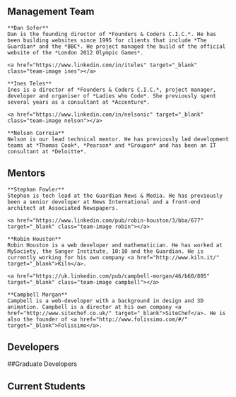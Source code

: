 ## Management Team

<div class="about-management">
	<a href="https://www.linkedin.com/in/dsofer" target="_blank" class="team-image dan"></a>

	**Dan Sofer**	
	Dan is the founding director of *Founders & Coders C.I.C.*. He has been building websites since 1995 for clients that include *The Guardian* and the *BBC*. He project managed the build of the official website of the *London 2012 Olympic Games*.

	<a href="https://www.linkedin.com/in/iteles" target="_blank" class="team-image ines"></a>

	**Ines Teles**    
	Ines is a director of *Founders & Coders C.I.C.*, project manager, developer and organiser of *Ladies who Code*. She previously spent several years as a consultant at *Accenture*. 

	<a href="https://www.linkedin.com/in/nelsonic" target="_blank" class="team-image nelson"></a>

	**Nelson Correia**    
	Nelson is our lead technical mentor. He has previously led development teams at *Thomas Cook*, *Pearson* and *Groupon* and has been an IT consultant at *Deloitte*.	
</div>	

## Mentors

<div class="about-mentors">
	<a href="https://www.linkedin.com/in/stephanfowler" target="_blank" class="team-image stephan"></a>

	**Stephan Fowler**	
	Stephan is tech lead at the Guardian News & Media. He has previously been a senior developer at News International and a front-end architect at Associated Newspapers.

	<a href="https://www.linkedin.com/pub/robin-houston/3/bba/677" target="_blank" class="team-image robin"></a>

	**Robin Houston**	
	Robin Houston is a web developer and mathematician. He has worked at MySociety, the Sanger Institute, 10:10 and the Guardian. He is currently working for his own company <a href="http://www.kiln.it/" target="_blank">Kiln</a>.

	<a href="https://uk.linkedin.com/pub/campbell-morgan/46/b60/805" target="_blank" class="team-image campbell"></a>

	**Campbell Morgan**	
	Campbell is a web-developer with a background in design and 3D animation. Campbell is a director at his own company <a href="http://www.sitechef.co.uk/" target="_blank">SiteChef</a>. He is also the founder of <a href="http://www.folissimo.com/#/" target="_blank">Folissimo</a>.
</div>	

## Developers
<div class="overflow-hidden">
	<div class="grid-4">
		<a href="https://github.com/NataliaLKB" target="_blank"><div class="team-image-grid natalia"></div></a>
	</div>
	<div class="grid-4">
		<a href="https://github.com/FilWisher" target="_blank"><div class="team-image-grid will"></div></a>
	</div>
	<div class="grid-4">
		<a href="https://github.com/izaakrogan" target="_blank"><div class="team-image-grid izaak"></div></a>
	</div>
	<div class="grid-4">
		<a href="https://github.com/besarthoxhaj" target="_blank"><div class="team-image-grid bes"></div></a>
	</div>
	<div class="grid-4">
		<a href="https://github.com/benjaminlees" target="_blank"><div class="team-image-grid benji"></div></a>
	</div>
	<div class="grid-4">
		<a href="https://github.com/harrygfox" target="_blank"><div class="team-image-grid harry"></div></a>
	</div>
	<div class="grid-4"><p></p></div>
	<div class="grid-4">
		<a href="https://uk.linkedin.com/pub/emma-milner/29/a00/a05" target="_blank"><div class="team-image-grid emma"></div></a>
	</div>
</div>

##Graduate Developers

<div class="overflow-hidden">
	<div class="grid-4">
		<a href="https://github.com/adamkowalczyk" target="_blank"><div class="team-image-grid adam-4"></div></a>
	</div>
	<div class="grid-4">
		<a href="https://github.com/amilvasishtha" target="_blank"><div class="team-image-grid amil-4"></div></a>
	</div>
	<div class="grid-4">
		<a href="https://github.com/Neats29" target="_blank"><div class="team-image-grid anita-4"></div></a>
	</div>
		<div class="grid-4">
		<a href="https://github.com/MIJOTHY" target="_blank"><div class="team-image-grid james-4"></div></a>
	</div>
	<div class="grid-4">
		<a href="https://github.com/Jasonspd" target="_blank"><div class="team-image-grid jason-4"></div></a>
	</div>
	<div class="grid-4">
		<a href="https://github.com/perborgen" target="_blank"><div class="team-image-grid per-4"></div></a>
	</div>
	<div class="grid-4"><p></p></div>
	<div class="grid-4">
		<a href="https://github.com/rorysedgwick" target="_blank"><div class="team-image-grid rory-4"></div></a>
	</div>	
</div>


## Current Students
<div class="overflow-hidden">
	<div class="grid-4">
		<a href="https://github.com/abdiahmed" target="_blank"><div class="team-image-grid abdi-5"></div></a>
	</div>
	<div class="grid-4">
		<a href="https://github.com/heron2014" target="_blank"><div class="team-image-grid anitac-5"></div></a>
	</div>
	<div class="grid-4">
		<a href="https://github.com/anniva" target="_blank"><div class="team-image-grid anni-5"></div></a>
	</div>
	<div class="grid-4">
		<a href="https://github.com/nofootnotes" target="_blank"><div class="team-image-grid claire-5"></div></a>
	</div>
	<div class="grid-4">
		<a href="https://github.com/Danwhy" target="_blank"><div class="team-image-grid daniel-5"></div></a>
	</div>
	<div class="grid-4">
		<a href="https://github.com/jackpandas" target="_blank"><div class="team-image-grid jackm-5"></div></a>
	</div>
	<div class="grid-4">
		<a href="https://github.com/jrans" target="_blank"><div class="team-image-grid jackr-5"></div></a>
	</div>
	<div class="grid-4">
		<a href="https://github.com/joshpitzalis" target="_blank"><div class="team-image-grid josh-5"></div></a>
	</div>
	<div class="grid-4">
		<a href="https://github.com/Lukars" target="_blank"><div class="team-image-grid lukas-5"></div></a>
	</div>
	<div class="grid-4">
		<a href="https://github.com/msmichellegar" target="_blank"><div class="team-image-grid michelle-5"></div></a>
	</div>
	<div class="grid-4">
		<a href="https://github.com/minaorangina" target="_blank"><div class="team-image-grid mina-5"></div></a>
	</div>
	<div class="grid-4">
		<a href="https://github.com/nikhilaravi" target="_blank"><div class="team-image-grid nikhila-5"></div></a>
	</div>
	<div class="grid-4">
		<a href="https://github.com/rjmk" target="_blank"><div class="team-image-grid rafe-5"></div></a>
	</div>
	<div class="grid-4">
		<a href="https://github.com/wallcrawler" target="_blank"><div class="team-image-grid ronan-5"></div></a>
	</div>
	<div class="grid-4">
		<a href="https://github.com/rub1e" target="_blank"><div class="team-image-grid rubie-5"></div></a>
	</div>
	<div class="grid-4"><p></p></div>
	<div class="grid-4">
		<a href="https://github.com/SimonLab" target="_blank"><div class="team-image-grid simon-5"></div></a>
	</div>
</div>

